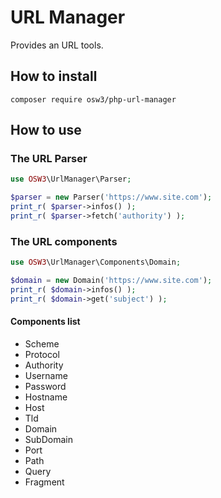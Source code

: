 # URL Manager

Provides an URL tools.

## How to install

```shell
composer require osw3/php-url-manager
```

## How to use

### The URL Parser

```php
use OSW3\UrlManager\Parser;

$parser = new Parser('https://www.site.com');
print_r( $parser->infos() );
print_r( $parser->fetch('authority') );
```

### The URL components

```php
use OSW3\UrlManager\Components\Domain;

$domain = new Domain('https://www.site.com');
print_r( $domain->infos() );
print_r( $domain->get('subject') );
```

#### Components list

- Scheme
- Protocol
- Authority
- Username
- Password
- Hostname
- Host
- Tld
- Domain
- SubDomain
- Port
- Path
- Query
- Fragment